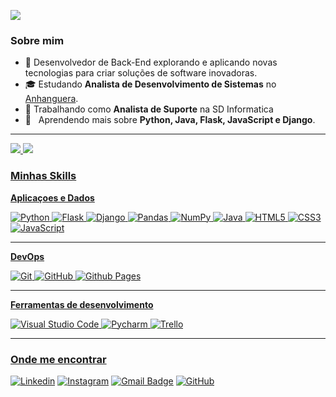 ![](https://komarev.com/ghpvc/?username=August1312&color=006bed)

<h3>Sobre mim</h3>

- 🤔 Desenvolvedor de Back-End explorando e aplicando novas tecnologias para criar soluções de software inovadoras.
- 🎓 Estudando **Analista de Desenvolvimento de Sistemas** no <a href="https://www.anhanguera.com" target="_blank">Anhanguera</a>.
- 💼 Trabalhando como **Analista de Suporte** na <a>SD Informatica</a>
- 🌱 &nbsp; Aprendendo mais sobre **Python, Java, Flask, JavaScript e Django**.
<hr>
<div style="display: inline">
  <a href="https://github.com/August1312">
    <img heigth="100em" src="https://github-readme-stats.vercel.app/api?username=August1312&show_icons=true&theme=radical" />
    <img heigth="100em" src="https://github-readme-stats.vercel.app/api/top-langs/?username=August1312&layout=compact&theme=radical"" />
</div>
<h3>Minhas Skills</h3>

**Aplicaçoes e Dados**

![Python](https://img.shields.io/badge/-Python-333333?style=flat&logo=python)
![Flask](https://img.shields.io/badge/-Flask-333333?style=flat&logo=flask)
![Django](https://img.shields.io/badge/-Django-333333?style=flat&logo=django)
![Pandas](https://img.shields.io/badge/-Pandas-333333?style=flat&logo=pandas)
![NumPy](https://img.shields.io/badge/-Numpy-333333?style=flat&logo=numpy)
![Java](https://img.shields.io/badge/-Java-333333?style=flat&logo=java)
![HTML5](https://img.shields.io/badge/-HTML-333333?style=flat&logo=html)
![CSS3](https://img.shields.io/badge/-CSS3-333333?style=flat&logo=css3)
![JavaScript](https://img.shields.io/badge/-JavaScript-333333?style=flat&logo=javascript)

<hr>

**DevOps**

![Git](https://img.shields.io/badge/-Git-333333?style=flat&logo=git)
![GitHub](https://img.shields.io/badge/-GitHub-333333?style=flat&logo=github)
![Github Pages](https://img.shields.io/badge/-GitHubPage-333333?style=flat&logo=github)

<hr>

**Ferramentas de desenvolvimento**

![Visual Studio Code](https://img.shields.io/badge/-Visual%20Studio%20Code-333333?style=flat&logo=visual-studio-code&logoColor=007ACC)
![Pycharm](https://img.shields.io/badge/-Pycharm-333333?style=flat&logo=pycharm&logoColor=f7dd93)
![Trello](https://img.shields.io/badge/-Trello-333333?style=flat&logo=trello&logoColor=007ACC)



<hr>

  <h3>Onde me encontrar</h3>

  
[![Linkedin](https://img.shields.io/badge/-Linkedin-blue?style=flat-square&logo=Linkedin&logoColor=white&link=https://www.linkedin.com/in/danilo-silva-dos-santos-66b17b28b)](https://www.linkedin.com/in/danilo-silva-dos-santos-66b17b28b)
[![Instagram](https://img.shields.io/badge/-Instagram-blue?style=flat-square&logo=Instagram&logoColor=white&link=https://www.linkedin.com/in/danilo-silva-dos-santos-66b17b28b)](https://www.linkedin.com/in/danilo-silva-dos-santos-66b17b28b)
[![Gmail Badge](https://img.shields.io/badge/-seuemail@email.com-006bed?style=flat-square&logo=Gmail&logoColor=white&link=mailto:danilo.silva.santos.1312@outlook.com)](mailto:danilo.silva.santos.1312@outlook.com)
[![GitHub](https://img.shields.io/github/followers/August1312?label=follow&style=social)](https://github.com/August1312)

